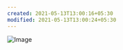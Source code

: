 ```yaml
---
created: 2021-05-13T13:00:16+05:30
modified: 2021-05-13T13:00:24+05:30
---
```


![Image](image_picker4393616304277664956.jpg)
